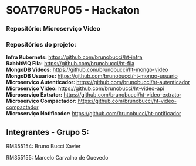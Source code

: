 # SOAT7GRUPO5 - Hackaton

### Repositório: Microserviço Video 

### Repositórios do projeto:
<b>Infra Kubernets:</b> https://github.com/brunobucci/ht-infra<br>
<b>RabbitMQ Fila:</b> https://github.com/brunobucci/ht-fila<br>
<b>MongoDB Videos:</b> https://github.com/brunobucci/ht-mongo-video<br>
<b>MongoDB Usuarios:</b> https://github.com/brunobucci/ht-mongo-usuario<br>
<b>Microserviço Autenticador:</b> https://github.com/brunobucci/ht-autenticador<br>
<b>Microserviço Video:</b> https://github.com/brunobucci/ht-video-api<br>
<b>Microserviço Extrator:</b> https://github.com/brunobucci/ht-video-extrator<br>
<b>Microserviço Compactador:</b> https://github.com/brunobucci/ht-video-compactador<br>
<b>Microserviço Notificador:</b> https://github.com/brunobucci/ht-notificador<br>


## Integrantes - Grupo 5:
RM355154: Bruno Bucci Xavier

RM355155: Marcelo Carvalho de Quevedo
